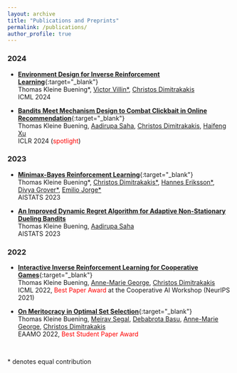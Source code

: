 ```yaml
---
layout: archive
title: "Publications and Preprints"
permalink: /publications/
author_profile: true
---
```




### 2024 

* [**Environment Design for Inverse Reinforcement Learning**](https://arxiv.org/pdf/2210.14972.pdf){:target="_blank"} <br /> 
Thomas Kleine Buening\*, [Victor Villin\*](https://scholar.google.com/citations?hl=en&user=A1g8314AAAAJ&view_op=list_works), [Christos Dimitrakakis](https://sites.google.com/site/christosdimitrakakis) <br /> 
ICML 2024 

* [**Bandits Meet Mechanism Design to Combat Clickbait in Online Recommendation**](https://arxiv.org/pdf/2311.15647.pdf){:target="_blank"} <br />
Thomas Kleine Buening, [Aadirupa Saha](https://aadirupa.github.io/), [Christos Dimitrakakis](https://sites.google.com/site/christosdimitrakakis), [Haifeng Xu](https://www.haifeng-xu.com/) <br />
ICLR 2024 (<span style="color:red">spotlight</span>)

### 2023 

* [**Minimax-Bayes Reinforcement Learning**](https://arxiv.org/pdf/2302.10831.pdf){:target="_blank"} <br /> 
Thomas Kleine Buening\*, [Christos Dimitrakakis\*](https://sites.google.com/site/christosdimitrakakis), [Hannes Eriksson\*](https://scholar.google.se/citations?user=KyX9dfEAAAAJ&hl=en), [Divya Grover\*](https://scholar.google.co.in/citations?user=0Gqji9cAAAAJ&hl=en), [Emilio Jorge\*](https://jorge.se/) <br /> 
AISTATS 2023

* [**An Improved Dynamic Regret Algorithm for Adaptive Non-Stationary Dueling Bandits**](https://arxiv.org/pdf/2210.14322.pdf) <br /> 
Thomas Kleine Buening, [Aadirupa Saha](https://aadirupa.github.io/) <br />
AISTATS 2023


### 2022


* [**Interactive Inverse Reinforcement Learning for Cooperative Games**](https://proceedings.mlr.press/v162/buning22a/buning22a.pdf){:target="_blank"} <br /> 
Thomas Kleine Buening, [Anne-Marie George](https://scholar.google.de/citations?user=uOuR7XgAAAAJ&hl=en), [Christos Dimitrakakis](https://sites.google.com/site/christosdimitrakakis) <br /> 
ICML 2022, <span style="color:red">Best Paper Award</span> at the Cooperative AI Workshop (NeurIPS 2021) 


* [**On Meritocracy in Optimal Set Selection**](https://arxiv.org/pdf/2102.11932.pdf){:target="_blank"} <br /> 
Thomas Kleine Buening, [Meirav Segal](https://scholar.google.com/citations?user=-4VS11cAAAAJ&hl=en), [Debabrota Basu](https://debabrota-basu.github.io/), [Anne-Marie George](https://scholar.google.de/citations?user=uOuR7XgAAAAJ&hl=en), [Christos Dimitrakakis](https://sites.google.com/site/christosdimitrakakis) <br /> 
EAAMO 2022,  <span style="color:red">Best Student Paper Award</span>



<br />

\* denotes equal contribution 